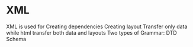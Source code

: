 # XML

XML is used for
Creating dependencies
Creating layout
Transfer only data while html transfer both data and layouts
Two types of Grammar:
DTD
Schema
